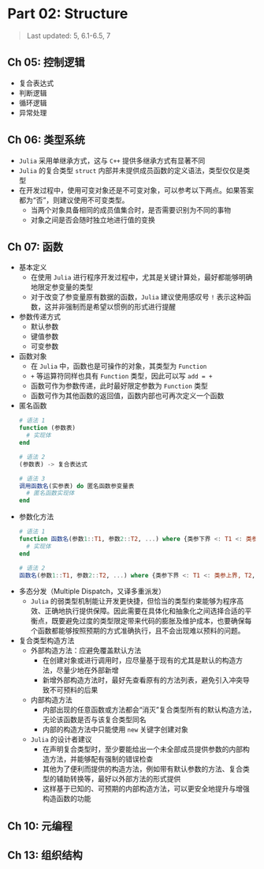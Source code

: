 # Part 02: Structure

> Last updated: 5, 6.1-6.5, 7

## Ch 05: 控制逻辑

* 复合表达式
* 判断逻辑
* 循环逻辑
* 异常处理

## Ch 06: 类型系统

* `Julia` 采用单继承方式，这与 `C++` 提供多继承方式有显著不同
* `Julia` 的复合类型 `struct` 内部并未提供成员函数的定义语法，类型仅仅是类型
* 在开发过程中，使用可变对象还是不可变对象，可以参考以下两点。如果答案都为“否”，则建议使用不可变类型。
  * 当两个对象具备相同的成员值集合时，是否需要识别为不同的事物
  * 对象之间是否会随时独立地进行值的变换

## Ch 07: 函数

* 基本定义
  * 在使用 `Julia` 进行程序开发过程中，尤其是关键计算处，最好都能够明确地限定参变量的类型
  * 对于改变了参变量原有数据的函数，`Julia` 建议使用感叹号 `!` 表示这种函数，这并非强制而是希望以惯例的形式进行提醒
* 参数传递方式
  * 默认参数
  * 键值参数
  * 可变参数
* 函数对象
  * 在 `Julia` 中，函数也是可操作的对象，其类型为 `Function`
  * `+` 等运算符同样也具有 `Function` 类型，因此可以写 `add = +`
  * 函数可作为参数传递，此时最好限定参数为 `Function` 类型
  * 函数可作为其他函数的返回值，函数内部也可再次定义一个函数
* 匿名函数
  ```julia
  # 语法 1
  function (参数表)
    # 实现体
  end

  # 语法 2
  (参数表) -> 复合表达式
  
  # 语法 3
  调用函数名(实参表) do 匿名函数参变量表
    # 匿名函数实现体
  end
  ```
* 参数化方法
  ```julia
  # 语法 1
  function 函数名(参数1::T1, 参数2::T2, ...) where {类参下界 <: T1 <: 类参上界, T2, ...}
    # 实现体
  end
  
  # 语法 2
  函数名(参数1::T1, 参数2::T2, ...) where {类参下界 <: T1 <: 类参上界, T2, ...} = 复合表达式
  ```
* 多态分发（Multiple Dispatch，又译多重派发）
  * `Julia` 的弱类型机制能让开发更快捷，但恰当的类型约束能够为程序高效、正确地执行提供保障。因此需要在具体化和抽象化之间选择合适的平衡点，既要避免过度的类型限定带来代码的膨胀及维护成本，也要确保每个函数都能够按照预期的方式准确执行，且不会出现难以预料的问题。
* 复合类型构造方法
  * 外部构造方法：应避免覆盖默认方法
    * 在创建对象或进行调用时，应尽量基于现有的尤其是默认的构造方法，尽量少地在外部新增
    * 新增外部构造方法时，最好先查看原有的方法列表，避免引入冲突导致不可预料的后果
  * 内部构造方法
    * 内部出现的任意函数或方法都会“消灭”复合类型所有的默认构造方法，无论该函数是否与该复合类型同名
    * 内部的构造方法中只能使用 `new` 关键字创建对象
  * `Julia` 的设计者建议
    * 在声明复合类型时，至少要能给出一个未全部成员提供参数的内部构造方法，并能够配有强制的错误检查
    * 其他为了便利而提供的构造方法，例如带有默认参数的方法、复合类型的辅助转换等，最好以外部方法的形式提供
    * 这样基于已知的、可预期的内部构造方法，可以更安全地提升与增强构造函数的功能


## Ch 10: 元编程

## Ch 13: 组织结构

